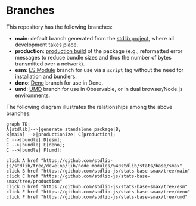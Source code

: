 <!--

@license Apache-2.0

Copyright (c) 2022 The Stdlib Authors.

Licensed under the Apache License, Version 2.0 (the "License");
you may not use this file except in compliance with the License.
You may obtain a copy of the License at

    http://www.apache.org/licenses/LICENSE-2.0

Unless required by applicable law or agreed to in writing, software
distributed under the License is distributed on an "AS IS" BASIS,
WITHOUT WARRANTIES OR CONDITIONS OF ANY KIND, either express or implied.
See the License for the specific language governing permissions and
limitations under the License.

-->

# Branches

This repository has the following branches:

-   **main**: default branch generated from the [stdlib project][stdlib-url], where all development takes place.
-   **production**: [production build][production-url] of the package (e.g., reformatted error messages to reduce bundle sizes and thus the number of bytes transmitted over a network).
-   **esm**: [ES Module][esm-url] branch for use via a `script` tag without the need for installation and bundlers.
-   **deno**: [Deno][deno-url] branch for use in Deno.
-   **umd**: [UMD][umd-url] branch for use in Observable, or in dual browser/Node.js environments.

The following diagram illustrates the relationships among the above branches:

```mermaid
graph TD;
A[stdlib]-->|generate standalone package|B;
B[main] -->|productionize| C[production];
C -->|bundle| D[esm];
C -->|bundle| E[deno];
C -->|bundle| F[umd];

click A href "https://github.com/stdlib-js/stdlib/tree/develop/lib/node_modules/%40stdlib/stats/base/smax"
click B href "https://github.com/stdlib-js/stats-base-smax/tree/main"
click C href "https://github.com/stdlib-js/stats-base-smax/tree/production"
click D href "https://github.com/stdlib-js/stats-base-smax/tree/esm"
click E href "https://github.com/stdlib-js/stats-base-smax/tree/deno"
click F href "https://github.com/stdlib-js/stats-base-smax/tree/umd"
```

[stdlib-url]: https://github.com/stdlib-js/stdlib/tree/develop/lib/node_modules/%40stdlib/stats/base/smax
[production-url]: https://github.com/stdlib-js/stats-base-smax/tree/production
[deno-url]: https://github.com/stdlib-js/stats-base-smax/tree/deno
[umd-url]: https://github.com/stdlib-js/stats-base-smax/tree/umd
[esm-url]: https://github.com/stdlib-js/stats-base-smax/tree/esm